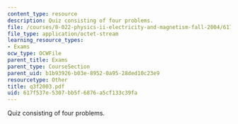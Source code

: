 ```yaml
---
content_type: resource
description: Quiz consisting of four problems.
file: /courses/8-022-physics-ii-electricity-and-magnetism-fall-2004/617f537e5307bb5f6876a5cf133c39fa_Q3F2003.pdf
file_type: application/octet-stream
learning_resource_types:
- Exams
ocw_type: OCWFile
parent_title: Exams
parent_type: CourseSection
parent_uid: b1b93926-b03e-8952-0a95-28ded10c23e9
resourcetype: Other
title: q3f2003.pdf
uid: 617f537e-5307-bb5f-6876-a5cf133c39fa
---
```

Quiz consisting of four problems.

